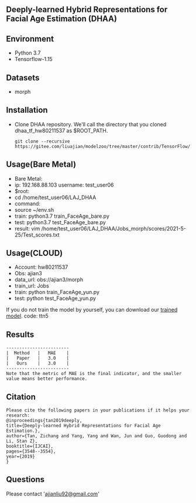 ## Deeply-learned Hybrid Representations for Facial Age Estimation (DHAA)

## Environment
- Python 3.7
- Tensorflow-1.15

## Datasets
- morph

## Installation
- Clone DHAA repository. We'll call the directory that you cloned dhaa_tf_hw80211537 as $ROOT_PATH.
    ```Shell
  git clone --recursive https://gitee.com/liuajian/modelzoo/tree/master/contrib/TensorFlow/Research/cv/dhaa/dhaa_tf_hw80211537
    ```

## Usage(Bare Metal)
- Bare Metal:
- ip: 192.168.88.103 username: test_user06
- $root: 
- cd /home/test_user06/LAJ_DHAA
- command: 
- source ~/env.sh 
- train: python3.7 train_FaceAge_bare.py
- test: python3.7 test_FaceAge_bare.py
- result: vim /home/test_user06/LAJ_DHAA/Jobs_morph/scores/2021-5-25/Test_scores.txt


## Usage(CLOUD)
- Account: hw80211537
- Obs: ajian3
- data_url: obs://ajian3/morph
- train_url: Jobs
- train: python train_FaceAge_yun.py
- test: python test_FaceAge_yun.py

If you do not train the model by yourself, you can download our [trained model](https://pan.baidu.com/s/1Inrslw1FcGahKwDvWzhEIg). code: ttn5

## Results
   ```Shell
   ------------------------
   |  Method   |   MAE    |
   |   Paper   |   3.0    |
   |   Ours    |   3.0    |
   ------------------------
   Note that the metric of MAE is the final indicator, and the smaller value means better performance.
   
  ```
## Citation
  ```Shell
Please cite the following papers in your publications if it helps your research:
@inproceedings{tan2019deeply,
  title={Deeply-learned Hybrid Representations for Facial Age Estimation.},
  author={Tan, Zichang and Yang, Yang and Wan, Jun and Guo, Guodong and Li, Stan Z},
  booktitle={IJCAI},
  pages={3548--3554},
  year={2019}
}
  ```
## Questions
 
Please contact 'ajianliu92@gmail.com'








